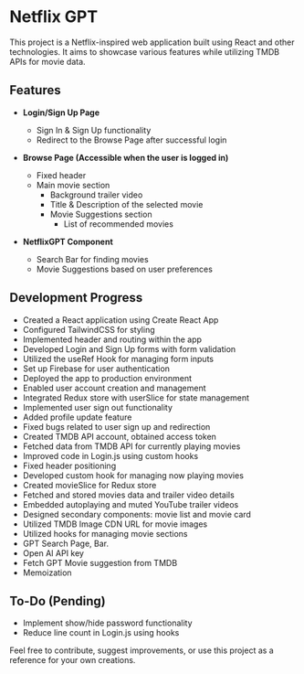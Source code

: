 # Netflix GPT

This project is a Netflix-inspired web application built using React and other technologies. It aims to showcase various features while utilizing TMDB APIs for movie data.

## Features

- **Login/Sign Up Page**

  - Sign In & Sign Up functionality
  - Redirect to the Browse Page after successful login

- **Browse Page (Accessible when the user is logged in)**

  - Fixed header
  - Main movie section
    - Background trailer video
    - Title & Description of the selected movie
    - Movie Suggestions section
      - List of recommended movies

- **NetflixGPT Component**
  - Search Bar for finding movies
  - Movie Suggestions based on user preferences

## Development Progress

- Created a React application using Create React App
- Configured TailwindCSS for styling
- Implemented header and routing within the app
- Developed Login and Sign Up forms with form validation
- Utilized the useRef Hook for managing form inputs
- Set up Firebase for user authentication
- Deployed the app to production environment
- Enabled user account creation and management
- Integrated Redux store with userSlice for state management
- Implemented user sign out functionality
- Added profile update feature
- Fixed bugs related to user sign up and redirection
- Created TMDB API account, obtained access token
- Fetched data from TMDB API for currently playing movies
- Improved code in Login.js using custom hooks
- Fixed header positioning
- Developed custom hook for managing now playing movies
- Created movieSlice for Redux store
- Fetched and stored movies data and trailer video details
- Embedded autoplaying and muted YouTube trailer videos
- Designed secondary components: movie list and movie card
- Utilized TMDB Image CDN URL for movie images
- Utilized hooks for managing movie sections
- GPT Search Page, Bar.
- Open AI API key
- Fetch GPT Movie suggestion from TMDB
- Memoization

## To-Do (Pending)

- Implement show/hide password functionality
- Reduce line count in Login.js using hooks

Feel free to contribute, suggest improvements, or use this project as a reference for your own creations.
